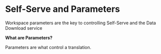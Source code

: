 # Self-Serve and Parameters

Workspace parameters are the key to controlling Self-Serve and the Data Download service

**What are Parameters?**

Parameters are what control a translation.